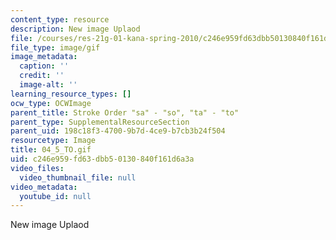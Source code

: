 ```yaml
---
content_type: resource
description: New image Uplaod
file: /courses/res-21g-01-kana-spring-2010/c246e959fd63dbb50130840f161d6a3a_04_5_TO.gif
file_type: image/gif
image_metadata:
  caption: ''
  credit: ''
  image-alt: ''
learning_resource_types: []
ocw_type: OCWImage
parent_title: Stroke Order "sa" - "so", "ta" - "to"
parent_type: SupplementalResourceSection
parent_uid: 198c18f3-4700-9b7d-4ce9-b7cb3b24f504
resourcetype: Image
title: 04_5_TO.gif
uid: c246e959-fd63-dbb5-0130-840f161d6a3a
video_files:
  video_thumbnail_file: null
video_metadata:
  youtube_id: null
---
```

New image Uplaod

